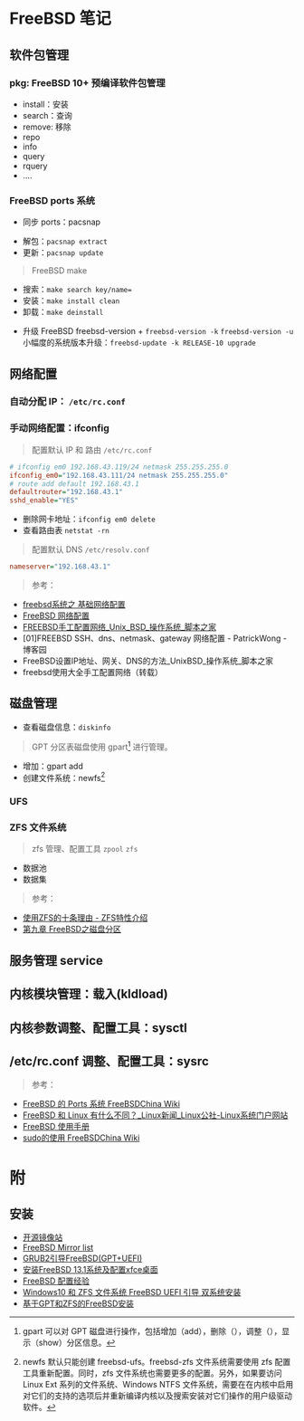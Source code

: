 <link href="../css/style.css" rel="stylesheet" type="text/css" />

# FreeBSD 笔记

## 软件包管理

### pkg: FreeBSD 10+ 预编译软件包管理

+ install：安装
+ search：查询
+ remove: 移除
+ repo
+ info
+ query
+ rquery
+ ....

### FreeBSD ports 系统

- 同步 ports：pacsnap
+ 解包：`pacsnap extract`
+ 更新：`pacsnap update`

 > FreeBSD make

+ 搜索：`make search key/name=`
+ 安装：`make install clean`
+ 卸载：`make deinstall`
- 升级 FreeBSD freebsd-version + `freebsd-version -k` `freebsd-version -u` 小幅度的系统版本升级：`freebsd-update -k RELEASE-10 upgrade` 

## 网络配置

### 自动分配 IP： `/etc/rc.conf`

### 手动网络配置：ifconfig

> 配置默认 IP 和 路由 `/etc/rc.conf`


```ini
# ifconfig em0 192.168.43.119/24 netmask 255.255.255.0
ifconfig_em0="192.168.43.111/24 netmask 255.255.255.0" 
# route add default 192.168.43.1
defaultrouter="192.168.43.1" 
sshd_enable="YES"
```

[^net_ini]: 如果不是手动使用 ifconfig 给网卡添加 ip ，那么通常需要重启 `netif` 和 `routing` 服务。

+ 删除网卡地址：`ifconfig em0 delete`
+ 查看路由表 `netstat -rn`

> 配置默认 DNS `/etc/resolv.conf`

```ini
nameserver="192.168.43.1"
```



> 参考：

+ [freebsd系统之 基础网络配置](https://www.cnblogs.com/gailuo/p/9483958.html)
+ [FreeBSD 网络配置](https://wiki.freebsdchina.org/faq/networking)
+ [FREEBSD手工配置网络_Unix_BSD_操作系统_脚本之家](http://www.jb51.net/os/Unix/1448_all.html)
+ [01]FREEBSD SSH、dns、netmask、gateway 网络配置 - PatrickWong - 博客园
+ FreeBSD设置IP地址、网关、DNS的方法_UnixBSD_操作系统_脚本之家
+ freebsd使用大全手工配置网络（转载）



## 磁盘管理

- 查看磁盘信息：`diskinfo`

> GPT 分区表磁盘使用 gpart[^gpart] 进行管理。

[^gpart]: gpart 可以对 GPT 磁盘进行操作，包括增加（add），删除（），调整（），显示（show）分区信息。

+ 增加：gpart add 
+ 创建文件系统：newfs[^create]

[^create]: newfs 默认只能创建 freebsd-ufs。freebsd-zfs 文件系统需要使用 zfs 配置工具重新配置。同时，zfs 文件系统也需要更多的配置。另外，如果要访问 Linux Ext 系列的文件系统、Windows  NTFS 文件系统，需要在在内核中启用对它们的支持的选项后并重新编译内核以及搜索安装对它们操作的用户级驱动软件。

### UFS

### ZFS  文件系统

> zfs 管理、配置工具 `zpool` `zfs`

- 数据池
- 数据集

> 参考：

- [使用ZFS的十条理由 - ZFS特性介绍](https://blog.csdn.net/laoeyu/article/details/921133?utm_medium=distribute.pc_relevant.none-task-blog-2~default~baidujs_baidulandingword~default-4-921133-blog-114218992.pc_relevant_landingrelevant&spm=1001.2101.3001.4242.3&utm_relevant_index=7)
- [第九章 FreeBSD之磁盘分区](https://blog.csdn.net/pyf987337461/article/details/116564897)

## 服务管理 service



## 内核模块管理：载入(kldload)

## 内核参数调整、配置工具：sysctl

## /etc/rc.conf 调整、配置工具：sysrc


> 参考：

+ [FreeBSD 的 Ports 系统 FreeBSDChina Wiki](https://wiki.freebsdchina.org/faq/ports#%E6%80%8E%E4%B9%88%E5%AE%89%E8%A3%85_ports_%E7%B3%BB%E7%BB%9F)
+ [FreeBSD 和 Linux 有什么不同？_Linux新闻_Linux公社-Linux系统门户网站](http://www.linuxidc.com/Linux/2015-07/120834.htm)
+ [FreeBSD 使用手册](https://www.freebsd.org/doc/zh_CN/books/handbook/book.html#ports-overview)
+ [sudo的使用 FreeBSDChina Wiki](https://wiki.freebsdchina.org/doc/s/sudo_with_sudo)

[^freebsd]: FreeBSD 使用 `OpenRC` 作为系统的 `init`。因此，所有 OpenRC 指令（如 service /etc/rc.d/.. start）都可用。
[^singer_user]: FreeBSD 的单用户模式就在系统引导时的选择序列中。因此，无需对引导或者内核参数进行修改。

# 附

## 安装

<!--

FreeBSD 9+ 安装框架 bsdinstall

-->

- [开源镜像站](https://mirrors.aliyun.com/freebsd/releases/ISO-IMAGES/13.1/)
- [FreeBSD Mirror list](http://mirrors.ustc.edu.cn/freebsd/releases)
- [GRUB2引导FreeBSD(GPT+UEFI)](https://www.bilibili.com/read/cv14215466)
- [安装FreeBSD 13.1系统及配置xfce桌面](https://blog.csdn.net/weixin_56596536/article/details/126993719?spm=1001.2101.3001.6650.4&utm_medium=distribute.pc_relevant.none-task-blog-2~default~YuanLiJiHua~Position-4-126993719-blog-77744795.pc_relevant_aa&depth_1-utm_source=distribute.pc_relevant.none-task-blog-2~default~YuanLiJiHua~Position-4-126993719-blog-77744795.pc_relevant_aa&utm_relevant_index=9)
- [FreeBSD 配置经验](https://blog.csdn.net/u011152627/article/details/77744795/)
- [Windows10 和 ZFS 文件系统 FreeBSD UEFI 引导 双系统安装](https://blog.csdn.net/VOlsenBerg/article/details/114218992?spm=1001.2101.3001.6650.3&utm_medium=distribute.pc_relevant.none-task-blog-2%7Edefault%7EBlogCommendFromBaidu%7ERate-3-114218992-blog-82068125.pc_relevant_landingrelevant&depth_1-utm_source=distribute.pc_relevant.none-task-blog-2%7Edefault%7EBlogCommendFromBaidu%7ERate-3-114218992-blog-82068125.pc_relevant_landingrelevant&utm_relevant_index=5)
- [基于GPT和ZFS的FreeBSD安装](https://blog.csdn.net/iteye_16868/article/details/82068125?spm=1001.2101.3001.6650.4&utm_medium=distribute.pc_relevant.none-task-blog-2%7Edefault%7EESLANDING%7Edefault-4-82068125-blog-101428570.pc_relevant_landingrelevant&depth_1-utm_source=distribute.pc_relevant.none-task-blog-2%7Edefault%7EESLANDING%7Edefault-4-82068125-blog-101428570.pc_relevant_landingrelevant&utm_relevant_index=9)

